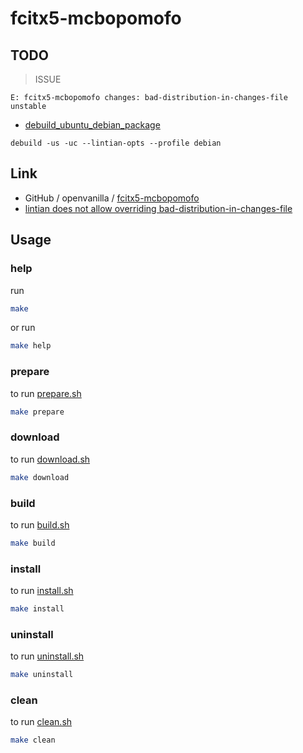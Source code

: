 

# fcitx5-mcbopomofo

## TODO

> ISSUE

```
E: fcitx5-mcbopomofo changes: bad-distribution-in-changes-file unstable
```

* [debuild_ubuntu_debian_package](https://gist.github.com/GeoffWilliams/8caefa46476817b68229)

```
debuild -us -uc --lintian-opts --profile debian
```



## Link

* GitHub / openvanilla / [fcitx5-mcbopomofo](https://github.com/openvanilla/fcitx5-mcbopomofo)
* [lintian does not allow overriding bad-distribution-in-changes-file](https://debian-lint-maint.debian.narkive.com/PFXOTumX/bug-575400-lintian-does-not-allow-overriding-bad-distribution-in-changes-file)


## Usage


### help

run

``` sh
make
```

or run

``` sh
make help
```


### prepare

to run [prepare.sh](prepare.sh)

``` sh
make prepare
```


### download

to run [download.sh](download.sh)

``` sh
make download
```


### build

to run [build.sh](build.sh)

``` sh
make build
```


### install

to run [install.sh](install.sh)

``` sh
make install
```


### uninstall

to run [uninstall.sh](uninstall.sh)

``` sh
make uninstall
```


### clean

to run [clean.sh](clean.sh)

``` sh
make clean
```
